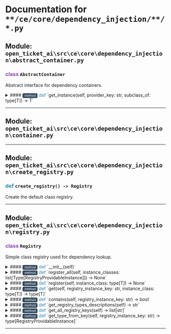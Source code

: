 # Documentation for `**/ce/core/dependency_injection/**/*.py`

## Module: `open_ticket_ai\src\ce\core\dependency_injection\abstract_container.py`


### <span style='color: #8E44AD;'>class</span> `AbstractContainer`

Abstract interface for dependency containers.


<details>
<summary>#### <span style='font-size: 0.7em; background-color: #34495E; color: white; padding: 2px 6px; border-radius: 4px; vertical-align: middle;'>method</span> <span style='color: #2980B9;'>def</span> `get_instance(self, provider_key: str, subclass_of: type[T]) -> T`</summary>

Retrieve an instance from the container.
The instance is retrieved based on the provider key and must be a subclass of the given type.

**Parameters:**

- **`provider_key`** () - The key identifying the provider for the instance.
- **`subclass_of`** () - The class (or type) of the instance to be retrieved. The type T must be a subclass of
`RegistryProvidableInstance`.

**Returns:** () - An instance of the type specified by `subclass_of` (or a subclass).

</details>


---

## Module: `open_ticket_ai\src\ce\core\dependency_injection\container.py`



---

## Module: `open_ticket_ai\src\ce\core\dependency_injection\create_registry.py`



### <span style='color: #2980B9;'>def</span> `create_registry() -> Registry`

Create the default class registry.



---

## Module: `open_ticket_ai\src\ce\core\dependency_injection\registry.py`


### <span style='color: #8E44AD;'>class</span> `Registry`

Simple class registry used for dependency lookup.


<details>
<summary>#### <span style='font-size: 0.7em; background-color: #34495E; color: white; padding: 2px 6px; border-radius: 4px; vertical-align: middle;'>method</span> <span style='color: #2980B9;'>def</span> `__init__(self)`</summary>

Create an empty registry.

</details>


<details>
<summary>#### <span style='font-size: 0.7em; background-color: #34495E; color: white; padding: 2px 6px; border-radius: 4px; vertical-align: middle;'>method</span> <span style='color: #2980B9;'>def</span> `register_all(self, instance_classes: list[Type[RegistryProvidableInstance]]) -> None`</summary>

Register multiple classes at once.

</details>


<details>
<summary>#### <span style='font-size: 0.7em; background-color: #34495E; color: white; padding: 2px 6px; border-radius: 4px; vertical-align: middle;'>method</span> <span style='color: #2980B9;'>def</span> `register(self, instance_class: type[T]) -> None`</summary>

Register a single class with an optional key.

</details>


<details>
<summary>#### <span style='font-size: 0.7em; background-color: #34495E; color: white; padding: 2px 6px; border-radius: 4px; vertical-align: middle;'>method</span> <span style='color: #2980B9;'>def</span> `get(self, registry_instance_key: str, instance_class: type[T]) -> type[T]`</summary>

Retrieve a registered class and validate its type.

</details>


<details>
<summary>#### <span style='font-size: 0.7em; background-color: #34495E; color: white; padding: 2px 6px; border-radius: 4px; vertical-align: middle;'>method</span> <span style='color: #2980B9;'>def</span> `contains(self, registry_instance_key: str) -> bool`</summary>

Check whether a key is registered under a compatible type.

</details>


<details>
<summary>#### <span style='font-size: 0.7em; background-color: #34495E; color: white; padding: 2px 6px; border-radius: 4px; vertical-align: middle;'>method</span> <span style='color: #2980B9;'>def</span> `get_registry_types_descriptions(self) -> str`</summary>

Return a list of all registered types and descriptions.

</details>


<details>
<summary>#### <span style='font-size: 0.7em; background-color: #34495E; color: white; padding: 2px 6px; border-radius: 4px; vertical-align: middle;'>method</span> <span style='color: #2980B9;'>def</span> `get_all_registry_keys(self) -> list[str]`</summary>

Return a list of all registered keys.

</details>


<details>
<summary>#### <span style='font-size: 0.7em; background-color: #34495E; color: white; padding: 2px 6px; border-radius: 4px; vertical-align: middle;'>method</span> <span style='color: #2980B9;'>def</span> `get_type_from_key(self, registry_instance_key: str) -> type[RegistryProvidableInstance]`</summary>

Get the type of a registered instance by its key.

</details>


---
